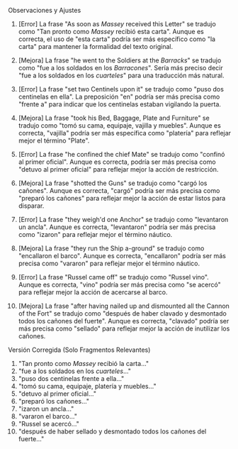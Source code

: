 Observaciones y Ajustes

1. [Error] La frase "As soon as _Massey_ received this Letter" se tradujo como "Tan pronto como *Massey* recibió esta carta". Aunque es correcta, el uso de "esta carta" podría ser más específico como "la carta" para mantener la formalidad del texto original.

2. [Mejora] La frase "he went to the Soldiers at the _Barracks_" se tradujo como "fue a los soldados en los *Barracones*". Sería más preciso decir "fue a los soldados en los *cuarteles*" para una traducción más natural.

3. [Error] La frase "set two Centinels upon it" se tradujo como "puso dos centinelas en ella". La preposición "en" podría ser más precisa como "frente a" para indicar que los centinelas estaban vigilando la puerta.

4. [Mejora] La frase "took his Bed, Baggage, Plate and Furniture" se tradujo como "tomó su cama, equipaje, vajilla y muebles". Aunque es correcta, "vajilla" podría ser más específica como "platería" para reflejar mejor el término "Plate".

5. [Error] La frase "he confined the chief Mate" se tradujo como "confinó al primer oficial". Aunque es correcta, podría ser más precisa como "detuvo al primer oficial" para reflejar mejor la acción de restricción.

6. [Mejora] La frase "shotted the Guns" se tradujo como "cargó los cañones". Aunque es correcta, "cargó" podría ser más precisa como "preparó los cañones" para reflejar mejor la acción de estar listos para disparar.

7. [Error] La frase "they weigh'd one Anchor" se tradujo como "levantaron un ancla". Aunque es correcta, "levantaron" podría ser más precisa como "izaron" para reflejar mejor el término náutico.

8. [Mejora] La frase "they run the Ship a-ground" se tradujo como "encallaron el barco". Aunque es correcta, "encallaron" podría ser más precisa como "vararon" para reflejar mejor el término náutico.

9. [Error] La frase "Russel came off" se tradujo como "Russel vino". Aunque es correcta, "vino" podría ser más precisa como "se acercó" para reflejar mejor la acción de acercarse al barco.

10. [Mejora] La frase "after having nailed up and dismounted all the Cannon of the Fort" se tradujo como "después de haber clavado y desmontado todos los cañones del fuerte". Aunque es correcta, "clavado" podría ser más precisa como "sellado" para reflejar mejor la acción de inutilizar los cañones.

Versión Corregida (Solo Fragmentos Relevantes)

1. "Tan pronto como *Massey* recibió la carta..."
2. "fue a los soldados en los *cuarteles*..."
3. "puso dos centinelas frente a ella..."
4. "tomó su cama, equipaje, platería y muebles..."
5. "detuvo al primer oficial..."
6. "preparó los cañones..."
7. "izaron un ancla..."
8. "vararon el barco..."
9. "Russel se acercó..."
10. "después de haber sellado y desmontado todos los cañones del fuerte..."